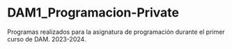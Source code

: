 # DAM1_Programacion-Private

Programas realizados para la asignatura de programación durante el primer curso de DAM. 2023-2024.
